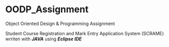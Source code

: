 # OODP_Assignment

Object Oriented Design & Programming Assignment

Student Course Registration and Mark Entry Application System (SCRAME) wrriten with _**JAVA**_ using _**Eclipse IDE**_

